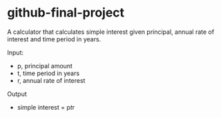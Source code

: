# github-final-project
A calculator that calculates simple interest given principal, annual rate of interest and time period in years.  

Input:  
- p, principal amount  
- t, time period in years  
- r, annual rate of interest  


Output  
- simple interest = p*t*r  
